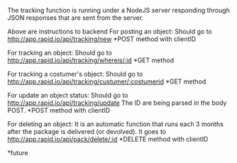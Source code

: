 The tracking function is running under a NodeJS server responding through JSON responses that are sent from the server.

Above are instructions to backend
For posting an object:
Should go to http://app.rapid.io/api/tracking/new
*POST method with clientID

For tracking an object:
Should go to http://app.rapid.io/api/tracking/whereis/:id
*GET method

For tracking a costumer's object:
Should go to http://app.rapid.io/api/tracking/custumer/:costumerid
*GET method

For update an object status:
Should go to http://app.rapid.io/api/tracking/update
The ID are being parsed in the body POST.
*POST method with clientID

For deleting an object:
It is an automatic function that runs each 3 months after the package is delivered (or devolved). It goes to http://app.rapid.io/api/pack/delete/:id
*DELETE method with clientID

*future